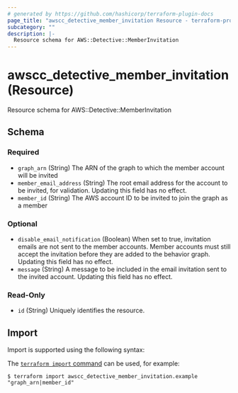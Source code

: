 ```yaml
---
# generated by https://github.com/hashicorp/terraform-plugin-docs
page_title: "awscc_detective_member_invitation Resource - terraform-provider-awscc"
subcategory: ""
description: |-
  Resource schema for AWS::Detective::MemberInvitation
---
```


# awscc_detective_member_invitation (Resource)

Resource schema for AWS::Detective::MemberInvitation



<!-- schema generated by tfplugindocs -->
## Schema

### Required

- `graph_arn` (String) The ARN of the graph to which the member account will be invited
- `member_email_address` (String) The root email address for the account to be invited, for validation. Updating this field has no effect.
- `member_id` (String) The AWS account ID to be invited to join the graph as a member

### Optional

- `disable_email_notification` (Boolean) When set to true, invitation emails are not sent to the member accounts. Member accounts must still accept the invitation before they are added to the behavior graph. Updating this field has no effect.
- `message` (String) A message to be included in the email invitation sent to the invited account. Updating this field has no effect.

### Read-Only

- `id` (String) Uniquely identifies the resource.

## Import

Import is supported using the following syntax:

The [`terraform import` command](https://developer.hashicorp.com/terraform/cli/commands/import) can be used, for example:

```shell
$ terraform import awscc_detective_member_invitation.example "graph_arn|member_id"
```
